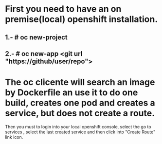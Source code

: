 # First you need to have an on premise(local) openshift installation.

## 1.- # oc new-project <projectname>

## 2.- # oc new-app <git url "https://github/user/repo">
 

 # The oc clicente will search an image by Dockerfile an use it to do one build, creates one pod and creates a service, but does not create a route.

Then you must to login into your local openshift console, select the <projectname> go to services , select the last created service and then click into "Create Route" link icon.
 
 
